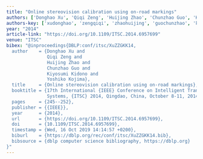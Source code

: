 ```yaml
---
title: "Online stereovision calibration using on-road markings"
authors: ['Donghao Xu', 'Qiqi Zeng', 'Huijing Zhao', 'Chunzhao Guo', 'Kiyosumi Kidono', 'Yoshiko Kojima']
authors-key: ['xudonghao', 'zengqiqi', 'zhaohuijing', 'guochunzhao', 'kidonokiyosumi', 'kojimayoshiko']
year: "2014"
article-link: "https://doi.org/10.1109/ITSC.2014.6957699"
venue: "ITSC"
bibex: "@inproceedings{DBLP:conf/itsc/XuZZGKK14,
  author    = {Donghao Xu and
               Qiqi Zeng and
               Huijing Zhao and
               Chunzhao Guo and
               Kiyosumi Kidono and
               Yoshiko Kojima},
  title     = {Online stereovision calibration using on-road markings},
  booktitle = {17th International {IEEE} Conference on Intelligent Transportation
               Systems, {ITSC} 2014, Qingdao, China, October 8-11, 2014},
  pages     = {245--252},
  publisher = {{IEEE}},
  year      = {2014},
  url       = {https://doi.org/10.1109/ITSC.2014.6957699},
  doi       = {10.1109/ITSC.2014.6957699},
  timestamp = {Wed, 16 Oct 2019 14:14:57 +0200},
  biburl    = {https://dblp.org/rec/conf/itsc/XuZZGKK14.bib},
  bibsource = {dblp computer science bibliography, https://dblp.org}
}"
---
```

